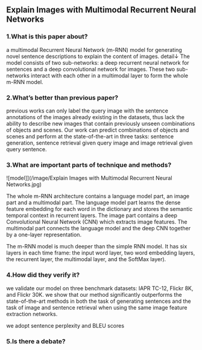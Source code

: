 ## Explain Images with Multimodal Recurrent Neural Networks

### 1.What is this paper about?

a multimodal Recurrent Neural Network (m-RNN) model for generating novel sentence descriptions to explain the content of images.
detail↓
The model consists of two sub-networks: a deep recurrent neural network for sentences and a deep convolutional network for images. These two sub-networks interact with each other in a multimodal layer to form the whole m-RNN model.

### 2.What’s better than previous paper?

previous works can only label the query image with the sentence annotations of the images already existing in the datasets, thus lack the ability to describe new images that contain previously unseen combinations of objects and scenes.
Our work can predict combinations of objects and scenes and perform at the state-of-the-art in three tasks: sentence generation, sentence retrieval given query image and image retrieval given query sentence.


### 3.What are important parts of technique and methods?

![model]](/image/Explain Images with Multimodal Recurrent Neural Networks.jpg)

The whole m-RNN architecture contains a language model part, an image part and a multimodal part. The language model part learns the dense feature embedding for each word in the dictionary and stores the semantic temporal context in recurrent layers. The image part contains a deep Convolutional Neural Network (CNN) which extracts image features. The multimodal part connects the language model and the deep CNN together by a one-layer representation.

The m-RNN model is much deeper than the simple RNN model. It has six layers in each time frame: the input word layer, two word embedding layers, the recurrent layer, the multimodal layer, and the SoftMax layer).


### 4.How did they verify it?

we validate our model on three benchmark datasets: IAPR TC-12, Flickr 8K, and Flickr 30K. 
we show that our method significantly outperforms the state-of-the-art methods in both the task of generating sentences and the task of image and sentence retrieval when using the same image feature extraction networks.

we adopt sentence perplexity and BLEU scores

### 5.Is there a debate?